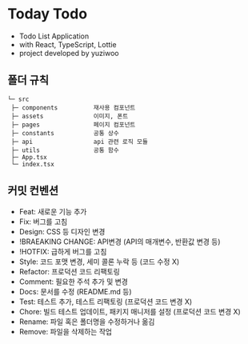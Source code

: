 # Today Todo

- Todo List Application
- with React, TypeScript, Lottie
- project developed by yuziwoo

## 폴더 규칙

```
└─ src
 ├─ components          재사용 컴포넌트
 ├─ assets              이미지, 폰트
 ├─ pages               페이지 컴포넌트
 ├─ constants           공통 상수
 ├─ api                 api 관련 로직 모듈
 ├─ utils               공통 함수
 ├─ App.tsx
 └─ index.tsx
```

## 커밋 컨벤션

- Feat: 새로운 기능 추가
- Fix: 버그를 고침
- Design: CSS 등 디자인 변경
- !BRAEAKING CHANGE: API변경 (API의 매개변수, 반환값 변경 등)
- !HOTFIX: 급하게 버그를 고침
- Style: 코드 포맷 변경, 세미 콜론 누락 등 (코드 수정 X)
- Refactor: 프로덕션 코드 리팩토링
- Comment: 필요한 주석 추가 및 변경
- Docs: 문서를 수정 (README.md 등)
- Test: 테스트 추가, 테스트 리팩토링 (프로덕션 코드 변경 X)
- Chore: 빌드 테스트 업데이트, 패키지 매니저를 설정 (프로덕션 코드 변경 X)
- Rename: 파일 혹은 폴더명을 수정하거나 옮김
- Remove: 파일을 삭제하는 작업
